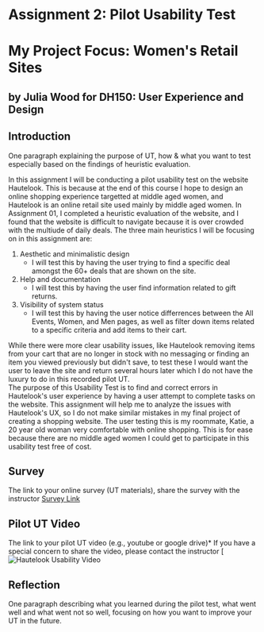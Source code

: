 # Assignment 2: Pilot Usability Test
# My Project Focus: Women's Retail Sites 
## by Julia Wood for DH150: User Experience and Design

## Introduction
One paragraph explaining the purpose of UT, how & what you want to test especially based on the findings of heuristic evaluation.  

In this assignment I will be conducting a pilot usability test on the website Hautelook. This is because at the end of this course I hope to design an online shopping experience targetted at middle aged women, and Hautelook is an online retail site used mainly by middle aged women. In Assignment 01, I completed a heuristic evaluation of the website, and I found that the website is difficult to navigate because it is over crowded with the multiude of daily deals. The three main heuristics I will be focusing on in this assignment are:
1. Aesthetic and minimalistic design  
    - I will test this by having the user trying to find a specific deal amongst the 60+ deals that are shown on the site. 
2. Help and documentation  
    - I will test this by having the user find information related to gift returns.  
3. Visibility of system status
    - I will test this by having the user notice differrences between the All Events, Women, and Men pages, as well as filter down items related to a specific criteria and add items to their cart. 

While there were more clear usability issues, like Hautelook removing items from your cart that are no longer in stock with no  messaging or finding an item you viewed previously but didn't save, to test these I would want the user to leave the site and return several hours later which I do not have the luxury to do in this recorded pilot UT.   
The purpose of this Usability Test is to find and correct errors in Hautelook's user experience by having a user attempt to complete tasks on the website. This assignment will help me to analyze the issues with Hautelook's UX, so I do not make similar mistakes in my final project of creating a shopping website. The user testing this is my roommate, Katie, a 20 year old woman very comfortable with online shopping. This is for ease because there are no middle aged women I could get to participate in this usability test free of cost. 

## Survey 
The link to your online survey (UT materials), share the survey with the instructor
[Survey Link](https://forms.gle/iNT8DqtcsufDY3p17)

## Pilot UT Video
The link to your pilot UT video (e.g., youtube or google drive)*
If you have a special concern to share the video, please contact the instructor
[![Hautelook Usability Video](https://www.youtube.com/watch?v=11KFFk0Fj5k&feature=youtu.be)

## Reflection
One paragraph describing what you learned during the pilot test, what went well and what went not so well, focusing on how you want to improve your UT in the future.
